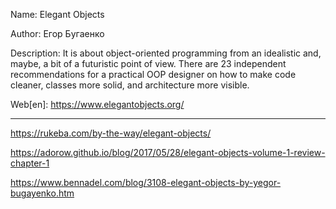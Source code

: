 Name: Elegant Objects

Author: Егор Бугаенко

Description: It is about object-oriented programming from an idealistic and, maybe, a bit of a futuristic point of view. There are 23 independent recommendations for a practical OOP designer on how to make code cleaner, classes more solid, and architecture more visible.

Web[en]: https://www.elegantobjects.org/

____

https://rukeba.com/by-the-way/elegant-objects/

https://adorow.github.io/blog/2017/05/28/elegant-objects-volume-1-review-chapter-1

https://www.bennadel.com/blog/3108-elegant-objects-by-yegor-bugayenko.htm


